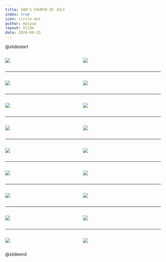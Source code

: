 ```yaml
---
title: SAM'S FOURTH OF JULY
index: true
icon: circle-dot
author: Haiyue
layout: Slide
date: 2024-09-23
---
```

 
@slidestart

<div style="display:flex">
<div style="flex:1">

![](/reading/english/Level-N/SAM'S%20FOURTH%20OF%20JULY/001.webp)
</div>
<div style="flex:1">

![](/reading/english/Level-N/SAM'S%20FOURTH%20OF%20JULY/002.webp)
</div>
</div>

---

<div style="display:flex">
<div style="flex:1">

![](/reading/english/Level-N/SAM'S%20FOURTH%20OF%20JULY/003.webp)
</div>
<div style="flex:1">

![](/reading/english/Level-N/SAM'S%20FOURTH%20OF%20JULY/004.webp)
</div>
</div>

---

<div style="display:flex">
<div style="flex:1">

![](/reading/english/Level-N/SAM'S%20FOURTH%20OF%20JULY/005.webp)
</div>
<div style="flex:1">

![](/reading/english/Level-N/SAM'S%20FOURTH%20OF%20JULY/006.webp)
</div>
</div>

---

<div style="display:flex">
<div style="flex:1">

![](/reading/english/Level-N/SAM'S%20FOURTH%20OF%20JULY/007.webp)
</div>
<div style="flex:1">

![](/reading/english/Level-N/SAM'S%20FOURTH%20OF%20JULY/008.webp)
</div>
</div>

---

<div style="display:flex">
<div style="flex:1">

![](/reading/english/Level-N/SAM'S%20FOURTH%20OF%20JULY/009.webp)
</div>
<div style="flex:1">

![](/reading/english/Level-N/SAM'S%20FOURTH%20OF%20JULY/010.webp)
</div>
</div>

---

<div style="display:flex">
<div style="flex:1">

![](/reading/english/Level-N/SAM'S%20FOURTH%20OF%20JULY/011.webp)
</div>
<div style="flex:1">

![](/reading/english/Level-N/SAM'S%20FOURTH%20OF%20JULY/012.webp)
</div>
</div>

---

<div style="display:flex">
<div style="flex:1">

![](/reading/english/Level-N/SAM'S%20FOURTH%20OF%20JULY/013.webp)
</div>
<div style="flex:1">

![](/reading/english/Level-N/SAM'S%20FOURTH%20OF%20JULY/014.webp)
</div>
</div>

---

<div style="display:flex">
<div style="flex:1">

![](/reading/english/Level-N/SAM'S%20FOURTH%20OF%20JULY/015.webp)
</div>
<div style="flex:1">

![](/reading/english/Level-N/SAM'S%20FOURTH%20OF%20JULY/016.webp)
</div>
</div>

---

<div style="display:flex">
<div style="flex:1">

![](/reading/english/Level-N/SAM'S%20FOURTH%20OF%20JULY/017.webp)
</div>
<div style="flex:1">

![](/reading/english/Level-N/SAM'S%20FOURTH%20OF%20JULY/018.webp)
</div>
</div>

@slideend